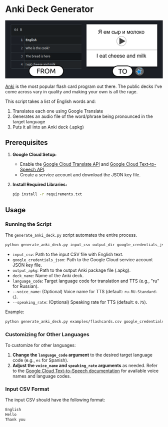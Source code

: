 # Anki Deck Generator

<p align="center">
   <img src="https://github.com/ZaneH/anki-deck-generator/blob/main/docs/diagram.png?raw=true" alt="Diagram" />
</p>

[Anki](https://github.com/ankitects/anki) is the most popular flash card program out there.
The public decks I've come across vary in quality and making your own is all the rage.

This script takes a list of English words and:
1. Translates each one using Google Translate
2. Generates an audio file of the word/phrase being pronounced in the target language
3. Puts it all into an Anki deck (.apkg)

## Prerequisites

1. **Google Cloud Setup:**
   - Enable the [Google Cloud Translate API](https://cloud.google.com/translate/docs/setup) and [Google Cloud Text-to-Speech API](https://cloud.google.com/text-to-speech/docs/quickstart-client-libraries).
   - Create a service account and download the JSON key file.

2. **Install Required Libraries:**
   ```bash
   pip install -r requirements.txt
   ```

## Usage

### Running the Script

The `generate_anki_deck.py` script automates the entire process.

```bash
python generate_anki_deck.py input_csv output_dir google_credentials_json output_apkg deck_name language_code [--voice_name VOICE_NAME] [--speaking_rate SPEAKING_RATE]
```

- `input_csv`: Path to the input CSV file with English text.
- `google_credentials_json`: Path to the Google Cloud service account JSON key file.
- `output_apkg`: Path to the output Anki package file (.apkg).
- `deck_name`: Name of the Anki deck.
- `language_code`: Target language code for translation and TTS (e.g., "ru" for Russian).
- `--voice_name`: (Optional) Voice name for TTS (default: `ru-RU-Standard-C`).
- `--speaking_rate`: (Optional) Speaking rate for TTS (default: `0.75`).

Example:
```bash
python generate_anki_deck.py examples/flashcards.csv google_credentials.json ru_food_beginner.apkg "[RU] Food - Beginner I" ru --voice_name ru-RU-Standard-C --speaking_rate 0.75
```

### Customizing for Other Languages

To customize for other languages:
1. **Change the `language_code` argument** to the desired target language code (e.g., `es` for Spanish).
2. **Adjust the `voice_name` and `speaking_rate` arguments** as needed. Refer to the [Google Cloud Text-to-Speech documentation](https://cloud.google.com/text-to-speech/docs/voices) for available voice names and language codes.

### Input CSV Format

The input CSV should have the following format:

```csv
English
Hello
Thank you
```
